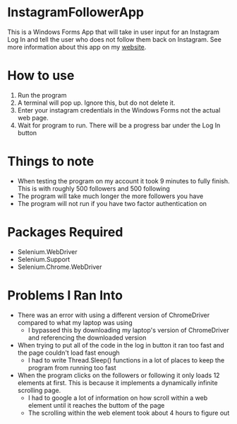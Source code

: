 # InstagramFollowerApp
This is a Windows Forms App that will take in user input for an Instagram Log In and tell the user who does not follow them back on Instagram. See more information about this app on my [website](https://people.cs.ksu.edu/~jbui/).

# How to use
1. Run the program
2. A terminal will pop up. Ignore this, but do not delete it.
3. Enter your instagram credentials in the Windows Forms not the actual web page.
4. Wait for program to run. There will be a progress bar under the Log In button

# Things to note
- When testing the program on my account it took 9 minutes to fully finish. This is with roughly 500 followers and 500 following
- The program will take much longer the more followers you have
- The program will not run if you have two factor authentication on

# Packages Required
- Selenium.WebDriver
- Selenium.Support
- Selenium.Chrome.WebDriver

# Problems I Ran Into
- There was an error with using a different version of ChromeDriver compared to what my laptop was using
  - I bypassed this by downloading my laptop's version of ChromeDriver and referencing the downloaded version
- When trying to put all of the code in the log in button it ran too fast and the page couldn't load fast enough
  - I had to write Thread.Sleep() functions in a lot of places to keep the program from running too fast
- When the program clicks on the followers or following it only loads 12 elements at first. This is because it implements a dynamically infinite scrolling page.
  - I had to google a lot of information on how scroll within a web element until it reaches the buttom of the page
  - The scrolling within the web element took about 4 hours to figure out
